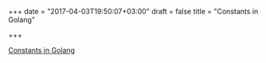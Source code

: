 +++
date = "2017-04-03T19:50:07+03:00"
draft = false
title = "Constants in Golang"

+++

<p><a href="https://golangbot.com/constants">Constants in Golang</a></p>